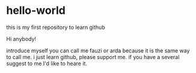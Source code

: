 # hello-world
this is my first repository to learn github

Hi anybody!

introduce myself you can call me fauzi or arda because it is the same way to call me.
i just learn github, please support me. if you have a several suggest to me I'd like to heare it.

